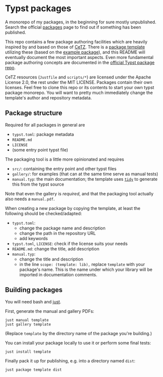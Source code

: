 # Typst packages

A monorepo of my packages, in the beginning for sure mostly unpublished. Search the official [packages](https://typst.app/docs/packages/) page to find out if something has been published.

This repo contains a few package authoring facilities which are heavily inspired by and based on those of [CeTZ](https://github.com/johannes-wolf/cetz). There is a [package template](./template) utilizing these (based on the [example package](https://github.com/typst/packages/tree/main/packages/preview/example)), and this README will eventually document the most important aspects. Even more fundamental package authoring concepts are documented in the [official Typst package repo](https://github.com/typst/packages).

CeTZ resources (`Justfile` and `scripts/*`) are licensed under the Apache License 2.0, the rest under the MIT LICENSE. Packages contain their own licenses. Feel free to clone this repo or its contents to start your own typst package monorepo. You will want to pretty much immediately change the template's author and repository metadata.

## Package structure

Required for all packages in general are

- `typst.toml`: package metadata
- `README.md`
- `LICENSE`
- (some entry point typst file)

The packaging tool is a little more opinionated and requires

- `src/`: containing the entry point and other typst files
- `gallery/`: for examples (that can at the same time serve as manual tests)
- `manual.typ`: the main documentation; the template uses [`tidy`](https://github.com/Mc-Zen/tidy) to generate this from the typst source

Note that even the gallery is _required_, and that the packaging tool actually also needs a `manual.pdf`.

When creating a new package by copying the template, at least the following should be checked/adapted:

- `typst.toml`:
	- change the package name and description
	- change the path in the repository URL
	- add keywords
- `typst.toml`, `LICENSE`: check if the license suits your needs
- `README.md`: change the title, add description
- `manual.typ`:
	- change the title and description
	- in the line `scope: (template: lib),` replace `template` with your package's name.
		This is the name under which your library will be imported in documentation comments.

## Building packages

You will need bash and [just](https://just.systems/man/en/).

First, generate the manual and gallery PDFs:

```
just manual template
just gallery template
```

(Replace `template` by the directory name of the package you're building.)

You can install your package locally to use it or perform some final tests:

```
just install template
```

Finally pack it up for publishing, e.g. into a directory named `dist`:

```
just package template dist
```